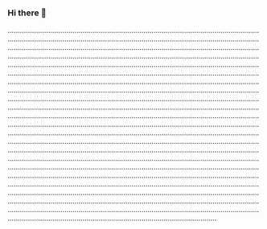 ### Hi there 👋

...............................................................................................................................................................................................................................................................................................................................................................................................................................................................................................................................................................................................................................................................................................................................................................................................................................................................................................................................................................................................................................................................................................................................................................................................................................................................................................................................................................................................................................................................................................................................................................................................................................................................................................................................................................................................................................................................................................................................................................................................................................................................................................................................................................................................................................................................................................................................................................................................................................................................................................................................................................................................................................................................................................................................................................................................................................................................................................................................................